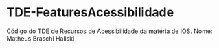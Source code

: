 # TDE-FeaturesAcessibilidade
Código do TDE de Recursos de Acessibilidade da matéria de IOS. Nome: Matheus Braschi Haliski
